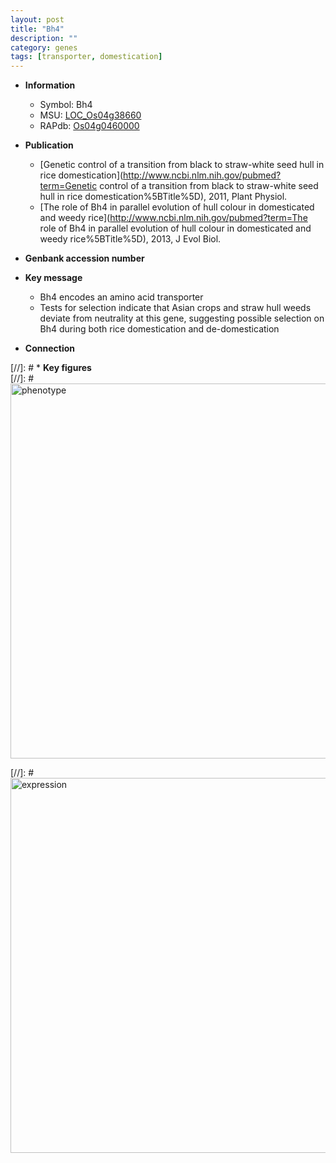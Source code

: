 ```yaml
---
layout: post
title: "Bh4"
description: ""
category: genes
tags: [transporter, domestication]
---
```


* **Information**  
    + Symbol: Bh4  
    + MSU: [LOC_Os04g38660](http://rice.plantbiology.msu.edu/cgi-bin/ORF_infopage.cgi?orf=LOC_Os04g38660)  
    + RAPdb: [Os04g0460000](http://rapdb.dna.affrc.go.jp/viewer/gbrowse_details/irgsp1?name=Os04g0460000)  

* **Publication**  
    + [Genetic control of a transition from black to straw-white seed hull in rice domestication](http://www.ncbi.nlm.nih.gov/pubmed?term=Genetic control of a transition from black to straw-white seed hull in rice domestication%5BTitle%5D), 2011, Plant Physiol.
    + [The role of Bh4 in parallel evolution of hull colour in domesticated and weedy rice](http://www.ncbi.nlm.nih.gov/pubmed?term=The role of Bh4 in parallel evolution of hull colour in domesticated and weedy rice%5BTitle%5D), 2013, J Evol Biol.

* **Genbank accession number**  

* **Key message**  
    + Bh4 encodes an amino acid transporter
    + Tests for selection indicate that Asian crops and straw hull weeds deviate from neutrality at this gene, suggesting possible selection on Bh4 during both rice domestication and de-domestication

* **Connection**  

[//]: # * **Key figures**  
[//]: # <img src="http://funRiceGenes.github.io/images/Bh4.pheno.png" alt="phenotype"  style="width: 600px;"/>

[//]: # <img src="http://funRiceGenes.github.io/images/Bh4.exp.png" alt="expression"  style="width: 600px;"/>



